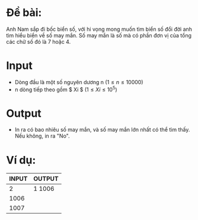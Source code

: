 # Đề bài:
Anh Nam sắp đi bốc biển số, với hi vọng mong muốn tìm biển số đổi đời anh tìm hiểu biển về số may mắn. Số may mắn là số mà có phần đơn vị của tổng các chữ số đó là 7 hoặc 4.
# Input
* Dòng đầu là một số nguyên dương n ($1 \leq n \leq 10000$)
* n dòng tiếp theo gồm $ Xi $ ($1\le Xi \le10^5$)
# Output
* In ra có bao nhiêu số may mắn, và số may mắn lớn nhất có thể tìm thấy. Nếu không, in ra "No".
# Ví dụ:
<table>
<thead>
<tr>
  <th>INPUT</th>
  <th>OUTPUT</th>
</tr>
</thead>
<tbody>
<tr>
  <td>2</td>
  <td>1 1006</td>
</tr>
<tr>
  <td>1006</td>
  <td></td>
</tr>
<tr>
  <td>1007</td>
  <td></td>
</tr>
</tbody>
</table>
